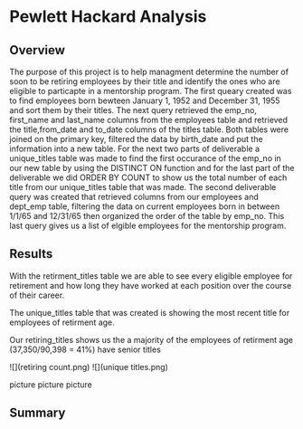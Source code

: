 # Pewlett Hackard Analysis
## Overview
The purpose of this project is to help managment determine the number of soon to be retiring employees by their title and identify the ones who are eligible to particapte in a mentorship program. The first queary created was to find employees born bewteen January 1, 1952 and December 31, 1955 and sort them by their titles.  The next query retrieved the emp_no, first_name and last_name columns from the employees table and retrieved the title,from_date and to_date columns of the titles table. Both tables were joined on the primary key, filtered the data by birth_date and put the information into a new table.  For the next two parts of deliverable a unique_titles table was made to find the first occurance of the emp_no in our new table by using the DISTINCT ON function and for the last part of the deliverable we did ORDER BY COUNT to show us the total number of each title from our unique_titles table that was made.   The second deliverable query was created that retrieved columns from our employees and dept_emp table, filtering the data on current employees born in between 1/1/65 and 12/31/65 then organized the order of the table by emp_no.  This last query gives us a list of elgible employees for the mentorship program. 

## Results
With the retirment_titles table we are able to see every eligible employee for retirement and how long they have worked at each position over the course of their career.

The unique_titles table that was created is showing the most recent title for employees of retirment age.

Our retiring_titles shows us the a majority of the employees of retirment age (37,350/90,398 = 41%) have senior titles

![](retiring count.png) ![](unique titles.png)


picture
picture
picture 


## Summary

